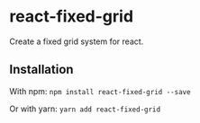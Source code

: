 # react-fixed-grid

Create a fixed grid system for react.

## Installation

With npm: `npm install react-fixed-grid --save`

Or with yarn: `yarn add react-fixed-grid`
